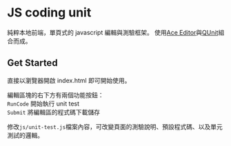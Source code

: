 # JS coding unit

純粹本地前端，單頁式的 javascript 編輯與測驗框架。
使用[Ace Editor](https://ace.c9.io)與[QUnit](https://qunitjs.com)組合而成。

## Get Started

直接以瀏覽器開啟 index.html 即可開始使用。

編輯區塊的右下方有兩個功能按鈕：  
``RunCode`` 開始執行 unit test  
``Submit`` 將編輯區的程式碼下載儲存  

修改``js/unit-test.js``檔案內容，可改變頁面的測驗說明、預設程式碼、以及單元測試的邏輯。
